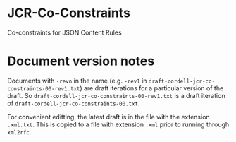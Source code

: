 # JCR-Co-Constraints

Co-constraints for JSON Content Rules

# Document version notes

Documents with `-revn` in the name (e.g. `-rev1` in
`draft-cordell-jcr-co-constraints-00-rev1.txt`) are
draft iterations for a particular version of the draft.
So `draft-cordell-jcr-co-constraints-00-rev1.txt` is a
draft iteration of `draft-cordell-jcr-co-constraints-00.txt`.

For convenient editting, the latest draft is in the file
with the extension `.xml.txt`.  This is copied to a file with
extension `.xml` prior to running through `xml2rfc`.
